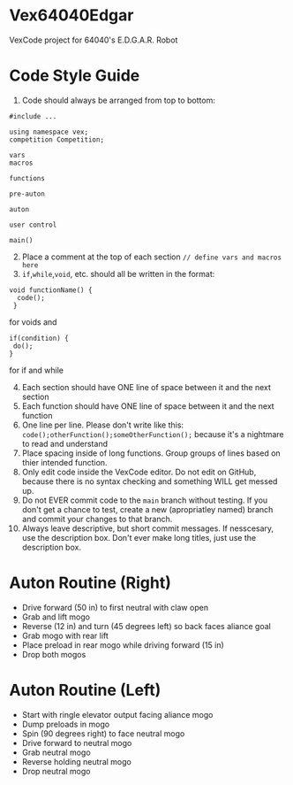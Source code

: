 # Vex64040Edgar
VexCode project for 64040's E.D.G.A.R. Robot

# Code Style Guide
1. Code should always be arranged from top to bottom:
```
#include ...

using namespace vex;
competition Competition;

vars
macros

functions

pre-auton

auton

user control

main()
```
2. Place a comment at the top of each section `// define vars and macros here`
3. `if`,`while`,`void`, etc. should all be written in the format:
```
void functionName() {
  code();
 }
 ```
 for voids and
 ```
 if(condition) {
  do();
 }
 ```
for if and while

4. Each section should have ONE line of space between it and the next section
5. Each function should have ONE line of space between it and the next function
6. One line per line. Please don't write like this: `code();otherFunction();someOtherFunction();` because it's a nightmare to read and understand
7. Place spacing inside of long functions. Group groups of lines based on thier intended function.
8. Only edit code inside the VexCode editor. Do not edit on GitHub, because there is no syntax checking and something WILL get messed up.
9. Do not EVER commit code to the `main` branch without testing. If you don't get a chance to test, create a new (apropriatley named) branch and commit your changes to that branch.
10. Always leave descriptive, but short commit messages. If nesscesary, use the description box. Don't ever make long titles, just use the description box.

# Auton Routine (Right)
- Drive forward (50 in) to first neutral with claw open
- Grab and lift mogo
- Reverse (12 in) and turn (45 degrees left) so back faces aliance goal
- Grab mogo with rear lift
- Place preload in rear mogo while driving forward (15 in)
- Drop both mogos

# Auton Routine (Left)
- Start with ringle elevator output facing aliance mogo
- Dump preloads in mogo
- Spin (90 degrees right) to face neutral mogo
- Drive forward to neutral mogo
- Grab neutral mogo
- Reverse holding neutral mogo
- Drop neutral mogo
